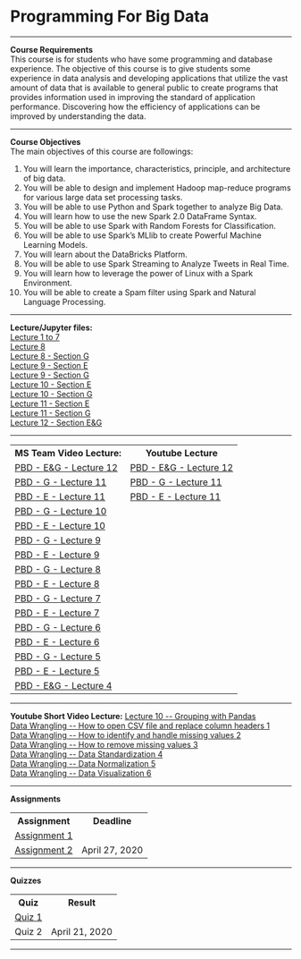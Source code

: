 <h1> Programming For Big Data </h1><hr>
<b>Course Requirements</b><br>
This course is for students who have some programming and database experience. The objective of this course is to give students some experience in data analysis and developing applications that utilize the vast amount of data that is available to general public to create programs that provides information used in improving the standard of application performance. Discovering how the efficiency of applications can be improved by understanding the data.<br>
<hr>
<b>Course Objectives	</b><br>
The main objectives of this course are followings:
<ol>
  <li> You will learn the importance, characteristics, principle, and architecture of big data.
  <li> You will be able to design and implement Hadoop map-reduce programs for various large data set processing tasks.
  <li> You will be able to use Python and Spark together to analyze Big Data. 
  <li> You will learn how to use the new Spark 2.0 DataFrame Syntax. 
  <li> You will be able to use Spark with Random Forests for Classification.
  <li> You will be able to use Spark’s MLlib to create Powerful Machine Learning Models.
  <li> You will learn about the DataBricks Platform.
  <li> You will be able to use Spark Streaming to Analyze Tweets in Real Time.
  <li> You will learn how to leverage the power of Linux with a Spark Environment.
  <li> You will be able to create a Spam filter using Spark and Natural Language Processing.
 </ol>
 <hr>
 <b>Lecture/Jupyter files:	</b><br>
<a href="https://github.com/SaeedIqbal/Programming-For-Big-Data/blob/master/Untitled2.ipynb">Lecture 1 to 7</a><br>
<a href="https://github.com/SaeedIqbal/Programming-For-Big-Data/blob/master/Lecture8.ipynb">Lecture 8</a><br>
<a href="https://github.com/SaeedIqbal/Programming-For-Big-Data/blob/master/Lecture8G.ipynb">Lecture 8 - Section G</a><br>
<a href="https://github.com/SaeedIqbal/Programming-For-Big-Data/blob/master/Lecture%209%20-%20E.ipynb">Lecture 9 - Section E</a><br>
<a href="https://github.com/SaeedIqbal/Programming-For-Big-Data/blob/master/Lecture%209%20-%20G.ipynb">Lecture 9 - Section G</a><br>
<a href="https://github.com/SaeedIqbal/Programming-For-Big-Data/blob/master/Lecture%2010%20-%20E.ipynb">Lecture 10 - Section E</a><br>
<a href="https://github.com/SaeedIqbal/Programming-For-Big-Data/blob/master/Lecture%2010%20-%20G.ipynb">Lecture 10 - Section G</a><br>
<a href="https://github.com/SaeedIqbal/Programming-For-Big-Data/blob/master/DataWranglingwithPre-processingSectionE.ipynb">Lecture 11 - Section E</a><br>
<a href="https://github.com/SaeedIqbal/Programming-For-Big-Data/blob/master/DataWranglingwithPre-processingSectionG.ipynb">Lecture 11 - Section G</a><br>
<a href="https://github.com/SaeedIqbal/Programming-For-Big-Data/blob/master/DataStandardization-PBDSection-E%26G-Lect12.ipynb">Lecture 12 - Section E&G</a><br>
<hr>
<table><tr><th>MS Team Video Lecture:</th> <th>Youtube Lecture</th> </tr>
<tr><td><a href="https://web.microsoftstream.com/video/399862d4-bcd2-483e-ba23-92d0ccb1eb17">PBD - E&G - Lecture 12</a></td> <td><a href="https://youtu.be/UEjBiFo3RpQ">PBD - E&G - Lecture 12</a></td></tr>
<tr><td><a href="https://web.microsoftstream.com/video/b7d41971-c9ff-48ac-821f-56e250ba6b1b">PBD - G - Lecture 11</a></td> <td><a href="https://youtu.be/hDn5VH8QVjg">PBD - G - Lecture 11</a></td></tr>
<tr><td><a href="https://web.microsoftstream.com/video/92f40d42-19cb-4d1f-8d80-cc0efb46a5a9">PBD - E - Lecture 11</a></td> <td><a href="https://youtu.be/5c75AAgmBT4">PBD - E - Lecture 11</a></td></tr>
<tr><td><a href="https://web.microsoftstream.com/video/26bda017-57a0-490e-ba6c-3227f3e56d19">PBD - G - Lecture 10</a></td> <td></td></tr>
<tr><td><a href="https://web.microsoftstream.com/video/dd173ef3-fd2e-401a-bba3-7e31be7f72f6">PBD - E - Lecture 10</a></td> <td></td></tr>
<tr><td><a href="https://web.microsoftstream.com/video/bb94d124-0248-4cd4-8a41-35b6dc3ab168">PBD - G - Lecture 9</a></td><td></td></tr>
<tr><td><a href="https://web.microsoftstream.com/video/04068623-618c-45d9-b4c4-e27060e2f992">PBD - E - Lecture 9</a></td><td></td></tr>
<tr><td><a href="https://web.microsoftstream.com/video/55767671-6b58-47b5-8dff-fdbc725caef0">PBD - G - Lecture 8</a></td><td></td></tr>
<tr><td><a href="https://web.microsoftstream.com/video/1307d0e0-1e9e-4adc-8133-bdd0c1dafdc5">PBD - E - Lecture 8</a></td><td></td></tr>
<tr><td><a href="https://web.microsoftstream.com/video/d14f736c-2aac-4ed8-8e56-0fec065d2946">PBD - G - Lecture 7</a></td><td></td></tr>
<tr><td><a href="https://web.microsoftstream.com/video/233506d9-a681-42e3-b044-3320ff9efd43">PBD - E - Lecture 7</a></td><td></td></tr>
<tr><td><a href="https://web.microsoftstream.com/video/05b2921a-25e6-4d5e-8cbc-2228441eac0d">PBD - G - Lecture 6</a></td><td></td></tr>
<tr><td><a href="https://web.microsoftstream.com/video/2789743b-0e43-4287-94f7-b0a92bb7ffb7">PBD - E - Lecture 6</a></td><td></td></tr>
<tr><td><a href="https://web.microsoftstream.com/video/3e05625c-c697-405b-9ed8-a6e90f46aa6d">PBD - G - Lecture 5</a></td><td></td></tr>
<tr><td><a href="https://web.microsoftstream.com/video/ba6f1c86-08d5-4f2f-a676-53d49d0a0378">PBD - E - Lecture 5</a></td><td></td></tr>
<tr><td><a href="https://web.microsoftstream.com/video/30407b3d-b432-42a4-8e8b-ac84c9662444">PBD - E&G - Lecture 4</a></td><td></td></tr>
</table>
<hr>
<b>Youtube Short Video Lecture:</b>	
 <a href="https://youtu.be/FYbPyxtUOMI">Lecture 10 -- Grouping with Pandas</a><br>
 <a href="https://youtu.be/js18LScKJHc">Data Wrangling -- How to open CSV file and replace column headers 1</a><br>
 <a href="https://youtu.be/r47CzCnJpUE">Data Wrangling -- How to identify and handle missing values 2</a><br>
 <a href="https://youtu.be/8veRd_djZhs">Data Wrangling -- How to remove missing values 3</a><br>
 <a href="https://youtu.be/ekVJHVII_2c">Data Wrangling -- Data Standardization 4</a><br>
 <a href="https://youtu.be/ZdkZtJ9U3a8">Data Wrangling -- Data Normalization 5</a><br>
 <a href="https://youtu.be/dghyfxZihik">Data Wrangling -- Data Visualization 6</a><br>
 
<hr>
<b>Assignments	</b><br>
<table>
<tr><th>Assignment</th><th>Deadline</th></tr>
<tr><td><a href="https://github.com/SaeedIqbal/Programming-For-Big-Data/blob/master/A1.pdf">Assignment 1</a></td><td></td></tr>
<tr><td><a href="https://github.com/SaeedIqbal/Programming-For-Big-Data/blob/master/A2.pdf">Assignment 2</a></td><td>April 27, 2020</td></tr>
</table>
<hr>
 <b>Quizzes	</b><br>
<table>
<tr><th>Quiz</th><th>Result</th></tr>
<tr><td><a href="https://github.com/SaeedIqbal/Programming-For-Big-Data/blob/master/Q1.pdf">Quiz 1</a></td><td></td></tr>
<tr><td>Quiz 2</td><td>April 21, 2020</td></tr>
</table>
<hr>
